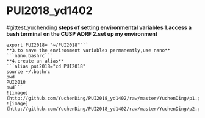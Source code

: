 # PUI2018_yd1402
#gittest_yuchending
**steps of setting environmental variables
1.access a bash terminal on the CUSP ADRF 
2.set up my environment**
```echo $PUI2018
export PUI2018= "~/PUI2018"```
**3.to save the environment variables permanently,use nano**
```nano.bashrc```
**4.create an alias**
```alias pui2018="cd PUI2018"
source ~/.bashrc
pwd
PUI2018
pwd```
![image](http://github.com/YuchenDing/PUI2018_yd1402/raw/master/YuchenDing/p1.png)
![image](http://github.com/YuchenDing/PUI2018_yd1402/raw/master/YuchenDing/p2.png)
